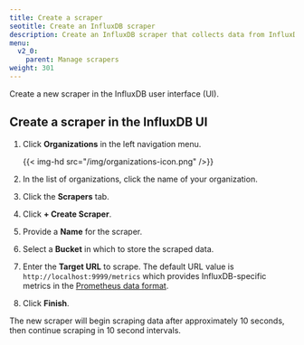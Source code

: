 ```yaml
---
title: Create a scraper
seotitle: Create an InfluxDB scraper
description: Create an InfluxDB scraper that collects data from InfluxDB or a remote endpoint.
menu:
  v2_0:
    parent: Manage scrapers
weight: 301
---
```


Create a new scraper in the InfluxDB user interface (UI).

## Create a scraper in the InfluxDB UI
1. Click **Organizations** in the left navigation menu.

    {{< img-hd src="/img/organizations-icon.png" />}}

2. In the list of organizations, click the name of your organization.
3. Click the **Scrapers** tab.
4. Click **+ Create Scraper**.
5. Provide a **Name** for the scraper.
5. Select a **Bucket** in which to store the scraped data.
6. Enter the **Target URL** to scrape. The default URL value is `http://localhost:9999/metrics`
   which provides InfluxDB-specific metrics in the [Prometheus data format](https://prometheus.io/docs/instrumenting/exposition_formats/).
7. Click **Finish**.

The new scraper will begin scraping data after approximately 10 seconds,
then continue scraping in 10 second intervals.

